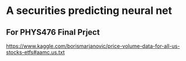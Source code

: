 # A securities predicting neural net
## For PHYS476 Final Prject
https://www.kaggle.com/borismarjanovic/price-volume-data-for-all-us-stocks-etfs#aamc.us.txt
